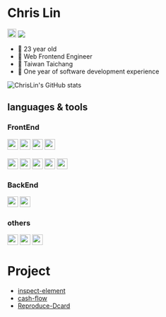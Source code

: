 
# Chris Lin 
<code><a href="mailto:i100308326@gmail.com"><img height="20" src="https://img.shields.io/badge/Gmail-D14836?style=for-the-badge&logo=gmail&logoColor=white"></a></code>
![](https://komarev.com/ghpvc/?username=ChrisLin1997&color=brightgreen)

- 🎂  23 year old
- 🌿  Web Frontend Engineer
- 🍁  Taiwan Taichang
- 💼  One year of software development experience
  
![ChrisLin's GitHub stats](https://github-readme-stats.vercel.app/api?username=ChrisLin1997&show_icons=true&theme=gruvbox)

## languages & tools

### FrontEnd
<code><img height="24" src="https://img.shields.io/badge/HTML5-E34F26?style=for-the-badge&logo=html5&logoColor=white"></code>
<code><img height="24" src="https://img.shields.io/badge/CSS3-1572B6?style=for-the-badge&logo=css3&logoColor=white"></code>
<code><img height="24" src="https://img.shields.io/badge/JavaScript-F7DF1E?style=for-the-badge&logo=javascript&logoColor=black"></code>
<code><img height="24" src="https://img.shields.io/badge/TypeScript-007ACC?style=for-the-badge&logo=typescript&logoColor=white"></code>
<br/>
<br/>
<code><img height="24" src="https://img.shields.io/badge/Yarn-2C8EBB?style=for-the-badge&logo=yarn&logoColor=white"></code>
<code><img height="24" src="https://img.shields.io/badge/Vue.js-35495E?style=for-the-badge&logo=vue.js&logoColor=4FC08D"></code>
<code><img height="24" src="https://img.shields.io/badge/React-20232A?style=for-the-badge&logo=react&logoColor=61DAFB"></code>
<code><img height="24" src="https://img.shields.io/badge/Sass-CC6699?style=for-the-badge&logo=sass&logoColor=white"></code>
<code><img height="24" src="https://img.shields.io/badge/Tailwind_CSS-38B2AC?style=for-the-badge&logo=tailwind-css&logoColor=white"></code>


### BackEnd
<code><img height="24" src="https://img.shields.io/badge/Python-3776AB?style=for-the-badge&logo=python&logoColor=white"></code>
<code><img height="24" src="https://img.shields.io/badge/Django-092E20?style=for-the-badge&logo=django&logoColor=white"></code>

### others
<code><img height="24" src="https://img.shields.io/badge/Git-F05032?style=for-the-badge&logo=git&logoColor=white"></code>
<code><img height="24" src="https://img.shields.io/badge/Docker-2CA5E0?style=for-the-badge&logo=docker&logoColor=white"></code>
<code><img height="24" src="https://img.shields.io/badge/firebase-ffca28?style=for-the-badge&logo=firebase&logoColor=white"></code>


# Project
- [inspect-element](https://chrome.google.com/webstore/detail/inspect-element/flgcpmeleoikcibkiaiindbcjeldcogp)
- [cash-flow](https://github.com/ChrisLin1997/cash-flow)
- [Reproduce-Dcard](https://chrislin1997.github.io/Vue-Dcard/)

